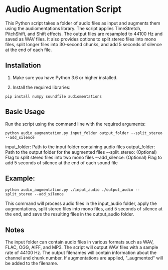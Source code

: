 # Audio Augmentation Script

This Python script takes a folder of audio files as input and augments them using the audiomentations library. The script applies TimeStretch, PitchShift, and Shift effects. The output files are resampled to 44100 Hz and saved as WAV files. It also provides options to split stereo files into mono files, split longer files into 30-second chunks, and add 5 seconds of silence at the end of each file.

## Installation

1. Make sure you have Python 3.6 or higher installed.

2. Install the required libraries:

```pip install numpy soundfile audiomentations```

## Basic Usage
Run the script using the command line with the required arguments:

```python audio_augmentation.py input_folder output_folder --split_stereo --add_silence```

input_folder: Path to the input folder containing audio files
output_folder: Path to the output folder for the augmented files
--split_stereo: (Optional) Flag to split stereo files into two mono files
--add_silence: (Optional) Flag to add 5 seconds of silence at the end of each sound file

## Example:

```python audio_augmentation.py ./input_audio ./output_audio --split_stereo --add_silence```

This command will process audio files in the input_audio folder, apply the augmentations, split stereo files into mono files, add 5 seconds of silence at the end, and save the resulting files in the output_audio folder.

## Notes
The input folder can contain audio files in various formats such as WAV, FLAC, OGG, AIFF, and MP3.
The script will output WAV files with a sample rate of 44100 Hz.
The output filenames will contain information about the channel and chunk number. If augmentations are applied, "_augmented" will be added to the filename.
